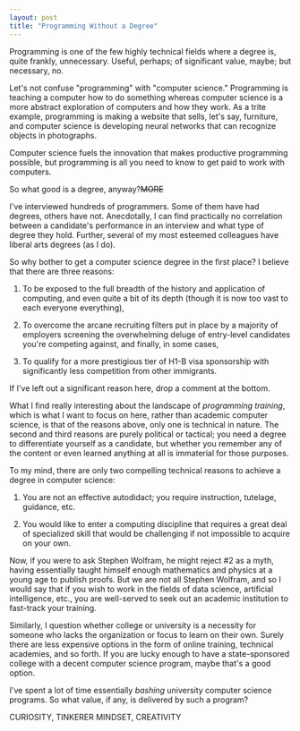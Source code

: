 ```yaml
---
layout: post
title: "Programming Without a Degree"
---
```


Programming is one of the few highly technical fields where a degree is, quite
frankly, unnecessary. Useful, perhaps; of significant value, maybe; but
necessary, no.

Let's not confuse "programming" with "computer science." Programming is teaching
a computer how to do something whereas computer science is a more abstract
exploration of computers and how they work. As a trite example, programming is
making a website that sells, let's say, furniture, and computer science is
developing neural networks that can recognize objects in photographs.

Computer science fuels the innovation that makes productive programming
possible, but programming is all you need to know to get paid to work with
computers.

So what good is a degree, anyway?~~MORE~~

I've interviewed hundreds of programmers. Some of them have had degrees, others
have not. Anecdotally, I can find practically no correlation between a
candidate's performance in an interview and what type of degree they
hold. Further, several of my most esteemed colleagues have liberal arts degrees
(as I do).

So why bother to get a computer science degree in the first place? I believe
that there are three reasons:

1. To be exposed to the full breadth of the history and application of
   computing, and even quite a bit of its depth (though it is now too vast to
   each everyone everything),

2. To overcome the arcane recruiting filters put in place by a majority of
   employers screening the overwhelming deluge of entry-level candidates you're
   competing against, and finally, in some cases,

3. To qualify for a more prestigious tier of H1-B visa sponsorship with
   significantly less competition from other immigrants.
   
If I've left out a significant reason here, drop a comment at the bottom.

What I find really interesting about the landscape of *programming training*,
which is what I want to focus on here, rather than academic computer science, is
that of the reasons above, only one is technical in nature. The second and third
reasons are purely political or tactical; you need a degree to differentiate
yourself as a candidate, but whether you remember any of the content or even
learned anything at all is immaterial for those purposes.

To my mind, there are only two compelling technical reasons to achieve a degree
in computer science:

1. You are not an effective autodidact; you require instruction, tutelage,
   guidance, etc.
   
2. You would like to enter a computing discipline that requires a great deal of
   specialized skill that would be challenging if not impossible to acquire on
   your own.

Now, if you were to ask Stephen Wolfram, he might reject #2 as a myth, having
essentially taught himself enough mathematics and physics at a young age to
publish proofs. But we are not all Stephen Wolfram, and so I would say that if
you wish to work in the fields of data science, artificial intelligence, etc.,
you are well-served to seek out an academic institution to fast-track your
training.

Similarly, I question whether college or university is a necessity for someone
who lacks the organization or focus to learn on their own. Surely there are less
expensive options in the form of online training, technical academies, and so
forth. If you are lucky enough to have a state-sponsored college with a decent
computer science program, maybe that's a good option.

I've spent a lot of time essentially *bashing* university computer science
programs. So what value, if any, is delivered by such a program?

CURIOSITY, TINKERER MINDSET, CREATIVITY
